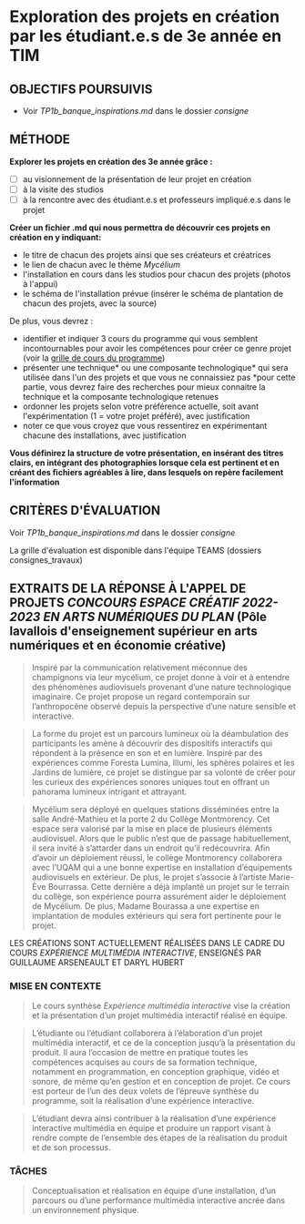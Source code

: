 # Exploration des projets en création par les étudiant.e.s de 3e année en TIM 

## OBJECTIFS POURSUIVIS 
- Voir *TP1b_banque_inspirations.md* dans le dossier *consigne*

## MÉTHODE
**Explorer les projets en création des 3e année grâce :**
- [ ] au visionnement de la présentation de leur projet en création 
- [ ] à la visite des studios
- [ ] à la rencontre avec des étudiant.e.s et professeurs impliqué.e.s dans le projet

**Créer un fichier .md qui nous permettra de découvrir ces projets en création en y indiquant:**
- le titre de chacun des projets ainsi que ses créateurs et créatrices
- le lien de chacun avec le thème *Mycélium*
- l'installation en cours dans les studios pour chacun des projets (photos à l'appui)
- le schéma de l'installation prévue (insérer le schéma de plantation de chacun des projets, avec la source)

De plus, vous devrez :
- identifier et indiquer 3 cours du programme qui vous semblent incontournables pour avoir les compétences pour créer ce genre projet (voir la [grille de cours du programme](https://www.cmontmorency.qc.ca/programmes/nos-programmes-detudes/techniques/techniques-dintegration-multimedia/grille-de-cours/))
- présenter une technique* ou une composante technologique* qui sera utilisée dans l'un des projets et que vous ne connaissiez pas
    *pour cette partie, vous devrez faire des recherches pour mieux connaitre la technique et la composante technologique retenues
- ordonner les projets selon votre préférence actuelle, soit avant l'expérimentation (1 = votre projet préféré), avec justification
- noter ce que vous croyez que vous ressentirez en expérimentant chacune des installations, avec justification

**Vous définirez la structure de votre présentation, en insérant des titres clairs, en intégrant des photographies lorsque cela est pertinent et en créant des fichiers agréables à lire, dans lesquels on repère facilement l'information**

## CRITÈRES D'ÉVALUATION 
Voir *TP1b_banque_inspirations.md* dans le dossier *consigne* 

La grille d'évaluation est disponible dans l'équipe TEAMS (dossiers consignes_travaux)


## EXTRAITS DE LA RÉPONSE À L'APPEL DE PROJETS *CONCOURS ESPACE CRÉATIF 2022-2023 EN ARTS NUMÉRIQUES DU PLAN* (Pôle lavallois d'enseignement supérieur en arts numériques et en économie créative)

> Inspiré par la communication relativement méconnue des champignons via leur mycélium, ce projet donne à voir et à entendre des phénomènes audiovisuels provenant d’une nature technologique imaginaire. Ce projet propose un regard contemporain sur l’anthropocène observé depuis la perspective d’une nature sensible et interactive.

> La forme du projet est un parcours lumineux où la déambulation des participants les amène à découvrir des dispositifs interactifs qui répondent à la présence en son et en lumière. Inspiré par des expériences comme Foresta Lumina, Illumi, les sphères polaires et les Jardins de lumière, ce projet se distingue par sa volonté de créer pour les curieux des expériences sonores uniques tout en offrant un panorama lumineux intrigant et attrayant.

> Mycélium sera déployé en quelques stations disséminées entre la salle André-Mathieu et la porte 2 du Collège Montmorency. Cet espace sera valorisé par la mise en place de plusieurs éléments audiovisuel. Alors que le public n’est que de passage habituellement, il sera invité à s’attarder dans un endroit qu’il redécouvrira. Afin d’avoir un déploiement réussi, le collège Montmorency collaborera avec l’UQAM qui a une bonne expertise en installation d’équipements audiovisuels en extérieur. De plus, le projet s’associe à l’artiste Marie-Ève Bourrassa. Cette dernière a déjà implanté un projet sur le terrain du collège, son expérience pourra assurément aider le déploiement de Mycélium. De plus, Madame Bourassa a une expertise en implantation de modules extérieurs qui sera fort pertinente pour le projet.

LES CRÉATIONS SONT ACTUELLEMENT RÉALISÉES DANS LE CADRE DU COURS *EXPÉRIENCE MULTIMÉDIA INTERACTIVE*, ENSEIGNÉS PAR GUILLAUME ARSENEAULT ET DARYL HUBERT

### MISE EN CONTEXTE
> Le cours synthèse *Expérience multimédia interactive* vise la création et la présentation d’un projet multimédia interactif réalisé en équipe.

> L’étudiante ou l’étudiant collaborera à l’élaboration d’un projet multimédia interactif, et ce de la conception jusqu’à la présentation du produit. Il aura l’occasion de mettre en pratique toutes les compétences acquises au cours de sa formation technique, notamment en programmation, en conception graphique, vidéo et sonore, de même qu’en gestion et en conception de projet. Ce cours est porteur de l’un des deux volets de l’épreuve synthèse du programme, soit la réalisation d’une expérience interactive.

> L’étudiant devra ainsi contribuer à la réalisation d’une expérience interactive multimédia en équipe et produire un rapport visant à rendre compte de l’ensemble des étapes de la réalisation du produit et de son processus.

### TÂCHES
> Conceptualisation et réalisation en équipe d’une installation, d’un parcours ou d’une performance multimédia interactive ancrée dans un environnement physique.
